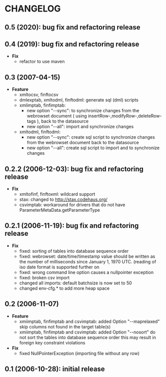 # CHANGELOG

## 0.5 (2020): bug fix and refactoring release

## 0.4 (2019): bug fix and refactoring release

- **Fix**
  - refactor to use maven

## 0.3 (2007-04-15)

- **Feature**
  - xmltocsv, finftocsv
  - dmlexptab, xmltodml, finftodml: generate sql (dml) scripts
  - xmlimptab, finfimptab:
    - new option "--sync":  to synchronize changes from the webrowset document 
      ( using insertRow-,modifyRow-,deleteRow-tags ), back to the datasource
    - new option "--all":  import and synchronize changes
  - xmltodml, finftodml:
    - new option "--sync":  create sql script to synchronize changes from the webrowset 
      document back to the datasource
    - new option "--all":   create sql script to import and to synchronize changes

## 0.2.2 (2006-12-03): bug fix and refactoring release

- **Fix**
  - xmltofinf, finftoxml: wildcard support
  - stax: changed to http://stax.codehaus.org/
  - csvimptab: workaround for drivers that do not have ParameterMetaData.getParameterType

## 0.2.1 (2006-11-19): bug fix and refactoring release

- **Fix**
  - fixed: sorting of tables into database sequence order
  - fixed: webrowset: date/time/timestamp value should be written as the number of 
     milliseconds since January 1, 1970 UTC.
     (reading of iso date format is supported further on
  - fixed: wrong command line option causes a nullpointer exception
  - fixed: broken csv import
  - changed all imports: default batchsize is now set to 50
  - changed env-cfg.* to add more heap space
  
## 0.2 (2006-11-07)

- **Feature**
  - xmiimptab, finfimptab and csvimptab: added Option "--maprelaxed"
      skip columns not found in the target table(s)
  - xmiimptab, finfimptab and csvimptab: added Option "--nosort"
      do not sort the tables into database sequence order
      this may result in foreign key constraint violations
- **Fix**
  - fixed NullPointerException (importing file without any row)

## 0.1 (2006-10-28): initial release
